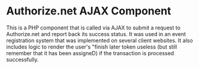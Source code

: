 Authorize.net AJAX Component
============================

This is a PHP component that is called via AJAX to submit a request to Authorize.net and report back its success status. It was used in an event registration system that was implemented on several client websites. It also includes logic to render the user's "finish later token useless (but still remember that it has been assigneD) if the transaction is processed successfully.
